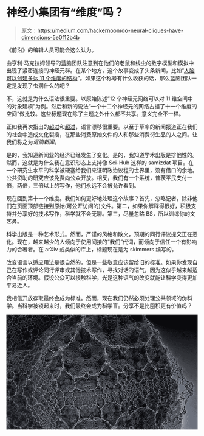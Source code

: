 # 神经小集团有“维度”吗？

> 原文：<https://medium.com/hackernoon/do-neural-cliques-have-dimensions-5e0f12b4b>

《前沿》的编辑人员可能会这么认为。

由亨利·马克拉姆领导的蓝脑团队注意到在他们的老鼠和线虫的数字模型和模拟中出现了紧密连接的神经元群。在某个地方，这个故事变成了头条新闻，比如“[人脑可以创建多达 11 个维度的结构](https://www.sciencealert.com/new-study-discovers-your-brain-actually-works-in-up-to-11-dimensions)”。如果这个称号有什么收获的话，那么蓝脑团队一定是发现了虫洞什么的吧？

不，这就是为什么语法很重要。以原始陈述“12 个神经元网络可以对 11 维空间中的对象建模”为例。然后和新的说法“一个十二个神经元的网络占据了十一个维度的空间”做比较。这些标题现在除了主题之外什么都不共享。意义完全不一样。

正如我再次指出的[超过](https://hackernoon.com/programming-language-oxidization-6bb76b0c9099)和[超过](https://hackernoon.com/translating-unix-philosophy-into-modern-environments-80d7949834f3)，语言漂移很重要。以至于草率的新闻报道正在我们的社会中造成文化裂痕，在那些消费原始文件的人和那些消费衍生品的人之间。让我们称之为*涓滴新闻*。

是的，我知道新闻业的经济已经发生了变化。是的，我知道学术出版是排他性的。然而，这就是为什么我在意识形态上支持像 Sci-Hub 这样的 samizdat 项目。在一个研究生水平的科学被硬塞给我们来证明政治议程的世界里，没有借口的余地。公共资助的研究应该免费向公众开放。相反，我们有一个系统，普茨平民支付一倍，两倍，三倍以上的写作，他们永远不会被允许看到。

现在回到第十一个维度。我们如何更好地处理这个故事？首先，忽略记者，除非他们在页面顶部链接到原始(可公开访问的)文件。第二，如果你解释得很好，积极支持并分享好的技术写作，科学就不会无聊。第三，尽量忽略 BS，所以训练你的文艺鼻。

科学出版是一种艺术形式。然而，严谨的风格和散文，预期的同行评议提交正在恶化。现在，越来越少的人倾向于使用间接的“我们”代词，而倾向于信任一个有影响力的合著者。在 arXiv 或类似的库上，标题现在是为 skimmers 编写的。

改变语言以适应用法是很自然的，但是一些敬意应该留给旧的标准。如果你发现自己在写作或评论同行评审或其他技术写作，寻找对话的语气，因为这似乎越来越适合当前的环境。假设公众可以接触科学，光是这种语气的改变就能让科学变得更加平易近人。

我相信开放存取最终会成为标准。然而，现在我们仍然必须处理公共领域的伪科学。当科学被锁起来时，我们最终会成为科学盲。分享不是比囤积更有价值吗？

![](img/9e117eab18623fbe107b5197f2e23167.png)